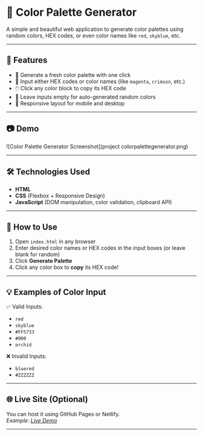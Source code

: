 # 🎨 Color Palette Generator

A simple and beautiful web application to generate color palettes using random colors, HEX codes, or even color names like `red`, `skyblue`, etc.

---

## 🚀 Features

- 🔄 Generate a fresh color palette with one click
- 🎨 Input either HEX codes or color names (like `magenta`, `crimson`, etc.)
- 🖱️ Click any color block to copy its HEX code
- 🌈 Leave inputs empty for auto-generated random colors
- 📱 Responsive layout for mobile and desktop

---

## 📷 Demo

![Color Palette Generator Screenshot](project colorpalettegenerator.png)

---

## 🛠️ Technologies Used

- **HTML**
- **CSS** (Flexbox + Responsive Design)
- **JavaScript** (DOM manipulation, color validation, clipboard API)

---

## 📂 How to Use

1. Open `index.html` in any browser
2. Enter desired color names or HEX codes in the input boxes (or leave blank for random)
3. Click **Generate Palette**
4. Click any color box to **copy** its HEX code!

---

## 💡 Examples of Color Input

✅ Valid Inputs:
- `red`
- `skyblue`
- `#FF5733`
- `#000`
- `orchid`

❌ Invalid Inputs:
- `bluered`
- `#ZZZZZZ`

---

## 🌐 Live Site (Optional)

You can host it using GitHub Pages or Netlify.  
_Example: [Live Demo]( https://sakshigapat.github.io/Colour-Palette-Generator/)_

---



